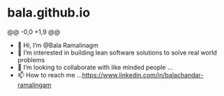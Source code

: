 # bala.github.io
@@ -0,0 +1,9 @@
- 👋 Hi, I’m @Bala Ramalinagm
- 👀 I’m interested in building lean software solutions to solve real world problems
- 💞️ I’m looking to collaborate with like minded people ...
- 📫 How to reach me ...https://www.linkedin.com/in/balachandar-ramalingam
<!--- 
You can click the Preview link to take a look at your changes.
--->
